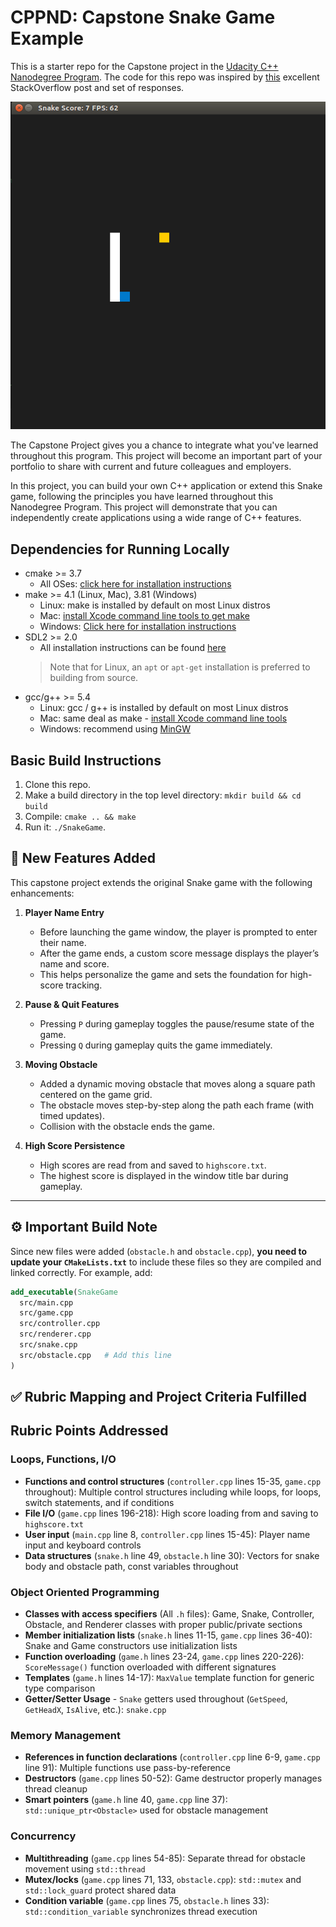 # CPPND: Capstone Snake Game Example

This is a starter repo for the Capstone project in the [Udacity C++ Nanodegree Program](https://www.udacity.com/course/c-plus-plus-nanodegree--nd213). The code for this repo was inspired by [this](https://codereview.stackexchange.com/questions/212296/snake-game-in-c-with-sdl) excellent StackOverflow post and set of responses.

<img src="snake_game.gif"/>

The Capstone Project gives you a chance to integrate what you've learned throughout this program. This project will become an important part of your portfolio to share with current and future colleagues and employers.

In this project, you can build your own C++ application or extend this Snake game, following the principles you have learned throughout this Nanodegree Program. This project will demonstrate that you can independently create applications using a wide range of C++ features.

## Dependencies for Running Locally
* cmake >= 3.7
  * All OSes: [click here for installation instructions](https://cmake.org/install/)
* make >= 4.1 (Linux, Mac), 3.81 (Windows)
  * Linux: make is installed by default on most Linux distros
  * Mac: [install Xcode command line tools to get make](https://developer.apple.com/xcode/features/)
  * Windows: [Click here for installation instructions](http://gnuwin32.sourceforge.net/packages/make.htm)
* SDL2 >= 2.0
  * All installation instructions can be found [here](https://wiki.libsdl.org/Installation)
  >Note that for Linux, an `apt` or `apt-get` installation is preferred to building from source. 
* gcc/g++ >= 5.4
  * Linux: gcc / g++ is installed by default on most Linux distros
  * Mac: same deal as make - [install Xcode command line tools](https://developer.apple.com/xcode/features/)
  * Windows: recommend using [MinGW](http://www.mingw.org/)

## Basic Build Instructions

1. Clone this repo.
2. Make a build directory in the top level directory: `mkdir build && cd build`
3. Compile: `cmake .. && make`
4. Run it: `./SnakeGame`.

## 🚀 New Features Added

This capstone project extends the original Snake game with the following enhancements:

1. **Player Name Entry**
   - Before launching the game window, the player is prompted to enter their name.
   - After the game ends, a custom score message displays the player’s name and score.
   - This helps personalize the game and sets the foundation for high-score tracking.

2. **Pause & Quit Features**
   - Pressing `P` during gameplay toggles the pause/resume state of the game.
   - Pressing `Q` during gameplay quits the game immediately.

3. **Moving Obstacle**
   - Added a dynamic moving obstacle that moves along a square path centered on the game grid.
   - The obstacle moves step-by-step along the path each frame (with timed updates).
   - Collision with the obstacle ends the game.

4. **High Score Persistence**
   - High scores are read from and saved to `highscore.txt`.
   - The highest score is displayed in the window title bar during gameplay.

---

## ⚙️ Important Build Note

Since new files were added (`obstacle.h` and `obstacle.cpp`), **you need to update your `CMakeLists.txt`** to include these files so they are compiled and linked correctly. For example, add:

```cmake
add_executable(SnakeGame
  src/main.cpp
  src/game.cpp
  src/controller.cpp
  src/renderer.cpp
  src/snake.cpp
  src/obstacle.cpp   # Add this line
)
```
## ✅ Rubric Mapping and Project Criteria Fulfilled
## Rubric Points Addressed

### Loops, Functions, I/O
* **Functions and control structures** (`controller.cpp` lines 15-35, `game.cpp` throughout): Multiple control structures including while loops, for loops, switch statements, and if conditions
* **File I/O** (`game.cpp` lines 196-218): High score loading from and saving to `highscore.txt`
* **User input** (`main.cpp` line 8, `controller.cpp` lines 15-45): Player name input and keyboard controls
* **Data structures** (`snake.h` line 49, `obstacle.h` line 30): Vectors for snake body and obstacle path, const variables throughout

### Object Oriented Programming
* **Classes with access specifiers** (All `.h` files): Game, Snake, Controller, Obstacle, and Renderer classes with proper public/private sections
* **Member initialization lists** (`snake.h` lines 11-15, `game.cpp` lines 36-40): Snake and Game constructors use initialization lists
* **Function overloading** (`game.h` lines 23-24, `game.cpp` lines 220-226): `ScoreMessage()` function overloaded with different signatures
* **Templates** (`game.h` lines 14-17): `MaxValue` template function for generic type comparison
* **Getter/Setter Usage** - `Snake` getters used throughout (`GetSpeed`, `GetHeadX`, `IsAlive`, etc.): `snake.cpp`

### Memory Management
* **References in function declarations** (`controller.cpp` line 6-9, `game.cpp` line 91): Multiple functions use pass-by-reference
* **Destructors** (`game.cpp` lines 50-52): Game destructor properly manages thread cleanup
* **Smart pointers** (`game.h` line 40, `game.cpp` line 37): `std::unique_ptr<Obstacle>` used for obstacle management

### Concurrency
* **Multithreading** (`game.cpp` lines 54-85): Separate thread for obstacle movement using `std::thread`
* **Mutex/locks** (`game.cpp` lines 71, 133, `obstacle.cpp`): `std::mutex` and `std::lock_guard` protect shared data
* **Condition variable** (`game.cpp` lines 75, `obstacle.h` lines 33): `std::condition_variable` synchronizes thread execution







